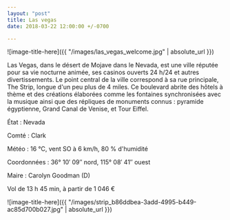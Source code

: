 ```yaml
---
layout: "post"
title: Las vegas
date: 2018-03-22 12:00:00 +/-0700

---
```

![image-title-here]({{ "/images/las_vegas_welcome.jpg" | absolute_url }})

Las Vegas, dans le désert de Mojave dans le Nevada, est une ville réputée pour sa vie nocturne animée, ses casinos ouverts 24 h/24 et autres divertissements. Le point central de la ville correspond à sa rue principale, The Strip, longue d'un peu plus de 4 miles. Ce boulevard abrite des hôtels à thème et des créations élaborées comme les fontaines synchronisées avec la musique ainsi que des répliques de monuments connus : pyramide égyptienne, Grand Canal de Venise, et Tour Eiffel.

État : Nevada

Comté : Clark

Météo : 16 °C, vent SO à 6 km/h, 80 % d'humidité

Coordonnées : 36° 10′ 09″ nord, 115° 08′ 41″ ouest

Maire : Carolyn Goodman (D)

Vol de 13 h 45 min, à partir de 1 046 €

![image-title-here]({{ "/images/strip_b86ddbea-3add-4995-b449-ac85d700b027.jpg" | absolute_url }})

